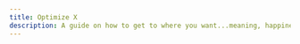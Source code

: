 ```yaml
---
title: Optimize X
description: A guide on how to get to where you want...meaning, happiness, ability, money, etc.
---
```

